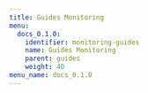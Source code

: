```yaml
---
title: Guides Monitoring
menu:
  docs_0.1.0:
    identifier: monitoring-guides
    name: Guides Monitoring
    parent: guides
    weight: 40
menu_name: docs_0.1.0
---
```

